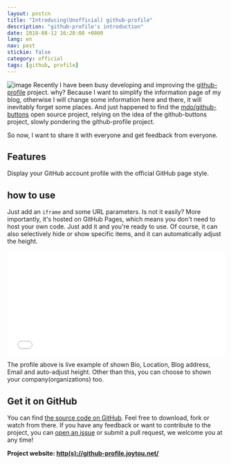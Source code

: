 ```yaml
---
layout: postcn
title: "Introducing(Unofficial) github-profile"
description: "github-profile's introduction"
date: 2018-08-12 16:28:08 +0800
lang: en
nav: post
stickie: false
category: official
tags: [github, profile]
---
```

![image](//joytou.net/assets/1534058755587.jpg)
Recently I have been busy developing and improving the [github-profile](https://github.com/joytou/github-profile) project. why? Because I want to simplify the information page of my blog, otherwise I will change some information here and there, it will inevitably forget some places. And just happened to find the [mdo/github-buttons](https://github.com/mdo/github-buttons) open source project, relying on the idea of ​​the github-buttons project, slowly pondering the github-profile project.

So now, I want to share it with everyone and get feedback from everyone.


## Features
Display your GitHub account profile with the official GitHub page style.


## how to use
Just add an `iframe` and some URL parameters. Is not it easily? More importantly, it's hosted on GitHub Pages, which means you don't need to host your own code. Just add it and you're ready to use. Of course, it can also selectively hide or show specific items, and it can automatically adjust the height. 

<iframe id="fr" src="//github-profile.joytou.net/gh-profile/?user=joytou&bio=true&locations=true&blog=true&email=true&company=false&iframeid=fr" allowtransparency="true" frameborder="0" scrolling="no" height="240" width="100%"></iframe>

The profile above is live example of shown Bio, Location, Blog address, Email and auto-adjust height. Other than this, you can choose to shown your company(organizations) too.


## Get it on GitHub
You can find [the source code on GitHub](https://github.com/joytou/github-profile). Feel free to download, fork or watch from there. If you have any feedback or want to contribute to the project, you can [open an issue](https://github.com/joytou/github-profile/issues) or submit a pull request, we welcome you at any time!

__Project website: [http(s)://github-profile.joytou.net/](http://github-profile.joytou.net/)__